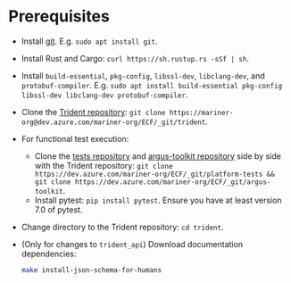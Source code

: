 # Prerequisites

- Install [git](https://git-scm.com/downloads). E.g. `sudo apt install git`.
- Install Rust and Cargo: `curl https://sh.rustup.rs -sSf | sh`.
- Install `build-essential`, `pkg-config`, `libssl-dev`, `libclang-dev`, and
  `protobuf-compiler`. E.g. `sudo apt install build-essential pkg-config
  libssl-dev libclang-dev protobuf-compiler`.
- Clone the [Trident
  repository](https://mariner-org@dev.azure.com/mariner-org/ECF/_git/trident):
  `git clone https://mariner-org@dev.azure.com/mariner-org/ECF/_git/trident`.
- For functional test execution:
  - Clone the [tests
    repository](https://dev.azure.com/mariner-org/ECF/_git/platform-tests) and
    [argus-toolkit
    repository](https://dev.azure.com/mariner-org/ECF/_git/argus-toolkit) side by
    side with the Trident repository: `git clone
    https://dev.azure.com/mariner-org/ECF/_git/platform-tests && git clone
    https://dev.azure.com/mariner-org/ECF/_git/argus-toolkit`.
  - Install pytest: `pip install pytest`. Ensure you have at least version 7.0 of
    pytest.
- Change directory to the Trident repository: `cd trident`.
- (Only for changes to `trident_api`) Download documentation dependencies:

  ```bash
  make install-json-schema-for-humans
  ```
